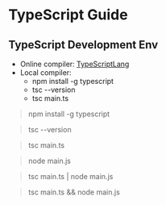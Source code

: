 # TypeScript Guide

## TypeScript Development Env
- Online compiler: [TypeScriptLang](www.typescriptlang.org/play/index.html)
- Local compiler:
  - npm install -g typescript
  - tsc --version
  - tsc main.ts


> npm install -g typescript

> tsc --version

> tsc main.ts

> node main.js

> tsc main.ts | node main.js

> tsc main.ts && node main.js


